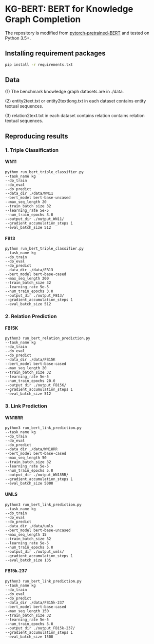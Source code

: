 # KG-BERT: BERT for Knowledge Graph Completion

The repository is modified from [pytorch-pretrained-BERT](https://github.com/huggingface/pytorch-pretrained-BERT) and tested on Python 3.5+.


## Installing requirement packages

```bash
pip install -r requirements.txt
```

## Data

(1) The benchmark knowledge graph datasets are in ./data. 

(2) entity2text.txt or entity2textlong.txt in each dataset contains entity textual sequences.

(3) relation2text.txt in each dataset contains relation contains relation textual sequences.

## Reproducing results
 
### 1. Triple Classification

#### WN11

```shell
python run_bert_triple_classifier.py 
--task_name kg
--do_train  
--do_eval 
--do_predict 
--data_dir ./data/WN11 
--bert_model bert-base-uncased 
--max_seq_length 20 
--train_batch_size 32 
--learning_rate 5e-5 
--num_train_epochs 3.0 
--output_dir ./output_WN11/  
--gradient_accumulation_steps 1 
--eval_batch_size 512
```

#### FB13

```shell
python run_bert_triple_classifier.py 
--task_name kg  
--do_train  
--do_eval 
--do_predict 
--data_dir ./data/FB13 
--bert_model bert-base-cased
--max_seq_length 200
--train_batch_size 32 
--learning_rate 5e-5 
--num_train_epochs 3.0 
--output_dir ./output_FB13/  
--gradient_accumulation_steps 1 
--eval_batch_size 512
```


### 2. Relation Prediction

#### FB15K

```shell
python3 run_bert_relation_prediction.py 
--task_name kg  
--do_train  
--do_eval 
--do_predict 
--data_dir ./data/FB15K 
--bert_model bert-base-cased
--max_seq_length 20
--train_batch_size 32 
--learning_rate 5e-5 
--num_train_epochs 20.0 
--output_dir ./output_FB15K/  
--gradient_accumulation_steps 1 
--eval_batch_size 512
```

### 3. Link Prediction

#### WN18RR

```shell
python3 run_bert_link_prediction.py
--task_name kg  
--do_train  
--do_eval 
--do_predict 
--data_dir ./data/WN18RR
--bert_model bert-base-cased
--max_seq_length 50
--train_batch_size 32 
--learning_rate 5e-5 
--num_train_epochs 5.0 
--output_dir ./output_WN18RR/  
--gradient_accumulation_steps 1 
--eval_batch_size 5000
```

#### UMLS

```shell
python3 run_bert_link_prediction.py
--task_name kg  
--do_train  
--do_eval 
--do_predict 
--data_dir ./data/umls
--bert_model bert-base-uncased
--max_seq_length 15
--train_batch_size 32 
--learning_rate 5e-5 
--num_train_epochs 5.0 
--output_dir ./output_umls/  
--gradient_accumulation_steps 1 
--eval_batch_size 135
```

#### FB15k-237

```shell
python3 run_bert_link_prediction.py
--task_name kg  
--do_train  
--do_eval 
--do_predict 
--data_dir ./data/FB15k-237
--bert_model bert-base-cased
--max_seq_length 150
--train_batch_size 32 
--learning_rate 5e-5 
--num_train_epochs 5.0 
--output_dir ./output_FB15k-237/  
--gradient_accumulation_steps 1 
--eval_batch_size 1500
```